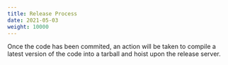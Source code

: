 ```yaml
---
title: Release Process
date: 2021-05-03
weight: 10000
---
```


Once the code has been commited, an action will be taken to compile a
latest version of the code into a tarball and hoist upon the release
server.


